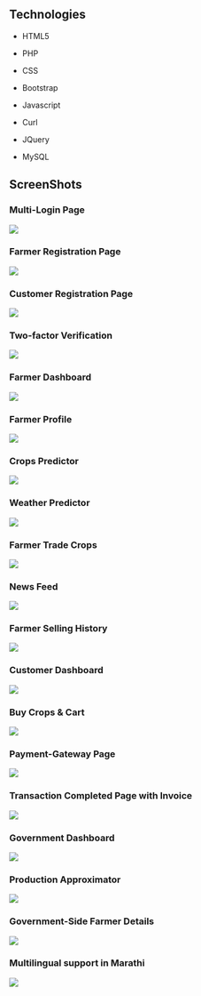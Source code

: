
## Technologies
 * HTML5
 * PHP
 * CSS
  
 * Bootstrap
  
 * Javascript
 * Curl
 * JQuery
 * MySQL


## ScreenShots

### Multi-Login Page

![](Screenshots/IndexPage.PNG)


### Farmer Registration Page

![](Screenshots/FarmerRegistration.PNG)


### Customer Registration Page

![](Screenshots/CustomerRegistration.PNG)


### Two-factor Verification

![](Screenshots/TwoFactor.PNG)


### Farmer Dashboard

![](Screenshots/FarmerDashboard.PNG)


### Farmer Profile 

![](Screenshots/FarmerMyProfilePage.PNG)


### Crops Predictor

![](Screenshots/FarmerCropsPredictedPage.PNG)


### Weather Predictor

![](Screenshots/FarmerWeatherPredictionPage.PNG)


### Farmer Trade Crops

![](Screenshots/FarmerTradeCropPage.PNG)


### News Feed

![](Screenshots/FarmerNewsFeedPage.PNG)


### Farmer Selling History

![](Screenshots/FarmerSellingHistory.PNG)


### Customer Dashboard

![](Screenshots/CustomerDashboardPage.PNG)


### Buy Crops & Cart

![](Screenshots/CustomerCart.PNG)


### Payment-Gateway Page

![](Screenshots/CustomerPaymentGateway.PNG)


### Transaction Completed Page with Invoice

![](Screenshots/CustomerInvoice.PNG)


### Government Dashboard

![](Screenshots/GovernmentDashboard.PNG)


### Production Approximator

![](Screenshots/GovernmentProductionApproximator.PNG)


### Government-Side Farmer Details 

![](Screenshots/GovernmentFarmerDetails.PNG)


### Multilingual support in Marathi

![](Screenshots/FarmerDashboardinMarathi.PNG)
